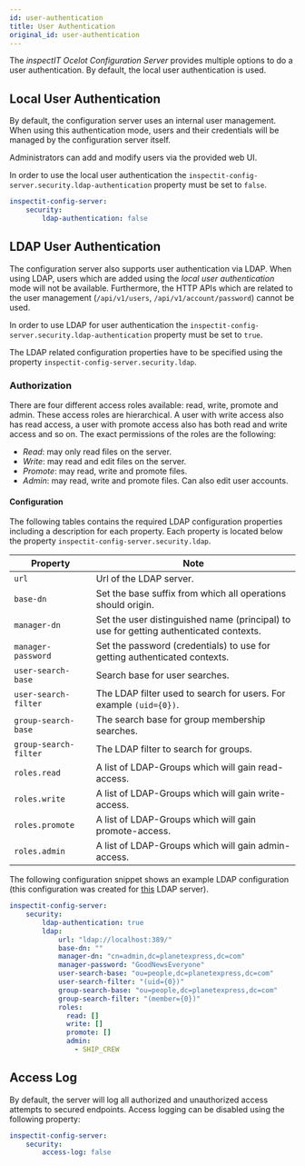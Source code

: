 ```yaml
---
id: user-authentication
title: User Authentication
original_id: user-authentication
---
```


The *inspectIT Ocelot Configuration Server* provides multiple options to do a user authentication.
By default, the local user authentication is used.

## Local User Authentication

By default, the configuration server uses an internal user management.
When using this authentication mode, users and their credentials will be managed by the configuration server itself.

Administrators can add and modify users via the provided web UI.

In order to use the local user authentication the `inspectit-config-server.security.ldap-authentication` property must be set to `false`.

```YAML
inspectit-config-server:
    security:
        ldap-authentication: false
```

## LDAP User Authentication

The configuration server also supports user authentication via LDAP.
When using LDAP, users which are added using the *local user authentication* mode will not be available.
Furthermore, the HTTP APIs which are related to the user management (`/api/v1/users`, `/api/v1/account/password`) cannot be used.

In order to use LDAP for user authentication the `inspectit-config-server.security.ldap-authentication` property must be set to `true`.

The LDAP related configuration properties have to be specified using the property `inspectit-config-server.security.ldap`.

### Authorization

There are four different access roles available: read, write, promote and admin. These access roles are hierarchical.
A user with write access also has read access, a user with promote access also has both read and write access and so on.
The exact permissions of the roles are the following:

* *Read*: may only read files on the server.
* *Write*: may read and edit files on the server.
* *Promote*: may read, write and promote files.
* *Admin*: may read, write and promote files. Can also edit user accounts.

#### Configuration

The following tables contains the required LDAP configuration properties including a description for each property.
Each property is located below the property `inspectit-config-server.security.ldap`.

| Property | Note |
| --- | --- |
| `url` | Url of the LDAP server. |
| `base-dn` | Set the base suffix from which all operations should origin. |
| `manager-dn` | Set the user distinguished name (principal) to use for getting authenticated contexts. |
| `manager-password` | Set the password (credentials) to use for getting authenticated contexts. |
| `user-search-base` | Search base for user searches. |
| `user-search-filter` | The LDAP filter used to search for users. For example `(uid={0})`. |
| `group-search-base` | The search base for group membership searches. |
| `group-search-filter` | The LDAP filter to search for groups. |
| `roles.read` | A list of LDAP-Groups which will gain read-access. |
| `roles.write` | A list of LDAP-Groups which will gain write-access. |
| `roles.promote` | A list of LDAP-Groups which will gain promote-access. |
| `roles.admin` | A list of LDAP-Groups which will gain admin-access. |

The following configuration snippet shows an example LDAP configuration (this configuration was created for [this](https://github.com/rroemhild/docker-test-openldap) LDAP server).

```YAML
inspectit-config-server:
    security:
        ldap-authentication: true
        ldap:
            url: "ldap://localhost:389/"
            base-dn: ""
            manager-dn: "cn=admin,dc=planetexpress,dc=com"
            manager-password: "GoodNewsEveryone"
            user-search-base: "ou=people,dc=planetexpress,dc=com"
            user-search-filter: "(uid={0})"
            group-search-base: "ou=people,dc=planetexpress,dc=com"
            group-search-filter: "(member={0})"
            roles:
              read: []
              write: []
              promote: []
              admin:
                - SHIP_CREW
```


## Access Log

By default, the server will log all authorized and unauthorized access attempts to secured endpoints.
Access logging can be disabled using the following property:

```YAML
inspectit-config-server:
    security:
        access-log: false
```
